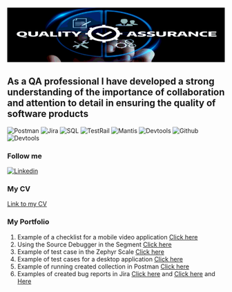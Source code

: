 ![Header](https://github.com/DenysP14/denysp14/blob/main/assets/img%20(1).png)

## As a QA professional I have developed a strong understanding of the importance of collaboration and attention to detail in ensuring the quality of software products

![Postman](https://img.shields.io/badge/Postman-black?style=for-the-badge&logo=postman)
![Jira](https://img.shields.io/badge/Jira-black?style=for-the-badge&logo=Jira)
![SQL](https://img.shields.io/badge/SQL-black?style=for-the-badge&logo=mySQL)
![TestRail](https://img.shields.io/badge/Testrail-black?style=for-the-badge&logo=Testrail)
![Mantis](https://img.shields.io/badge/postgreSQL-black?style=for-the-badge&logo=postgresql)
![Devtools](https://img.shields.io/badge/devtools-black?style=for-the-badge&logo=googlechrome)
![Github](https://img.shields.io/badge/github-black?style=for-the-badge&logo=github)
![Devtools](https://img.shields.io/badge/vscode-black?style=for-the-badge&logo=visualstudio)

### Follow me
[![Linkedin](https://img.shields.io/badge/linkedin-blue?style=for-the-badge&logo=linkedin)](https://www.linkedin.com/in/denys-polkovnykov-723b2222a/)

### My CV
[Link to my CV](https://drive.google.com/file/d/1cjqvy30OWtdvEma98siZSkubdbz1laGL/view?usp=sharing)

### My Portfolio
 
1. Example of a checklist for a mobile video application [Click here](https://drive.google.com/file/d/16ROBaTBVYqE8FrqQ1uXbxSXEMOsyf0W6/view?usp=sharing)
2. Using the Source Debugger in the Segment [Click here](https://drive.google.com/file/d/1CMHi11O3SY0CB4m9xWNz_7DLrqf70Mtv/view?usp=sharing)
3. Example of test case in the Zephyr Scale [Click here](https://drive.google.com/file/d/1ndzIg8fc1TjvONuNzx_0Lzd4gToqqI4U/view?usp=sharing)
4. Example of test cases for a desktop application [Click here](https://docs.google.com/spreadsheets/d/1nh6TIl23Ja61BYQvCTB2T-JbbScmel4QQyak9RiwE6w/edit?usp=sharing)
5. Example of running created collection in Postman [Click here](https://drive.google.com/file/d/17S-_7BuBurAcYeJorsDAXZPyILp4h1NU/view?usp=sharing)
6. Examples of created bug reports in Jira [Click here](https://drive.google.com/file/d/1EAFc0V2RlyeNAFdmrc6kPRr2d4QQLfQp/view?usp=sharing) and [Click here](https://drive.google.com/file/d/14911dO5bDxfIRrKO8fgT9gLyiHfuHzgO/view?usp=sharing) and [Here](https://drive.google.com/file/d/1IuX1AespFBKchtMKxcJ7qg6evREQAjlF/view?usp=sharing)